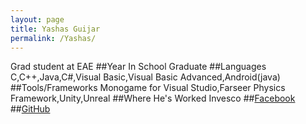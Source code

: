 ```yaml
---
layout: page
title: Yashas Guijar
permalink: /Yashas/
---
```

Grad student at EAE
##Year In School
Graduate
##Languages
C,C++,Java,C#,Visual Basic,Visual Basic Advanced,Android(java)
##Tools/Frameworks
Monogame for Visual Studio,Farseer Physics Framework,Unity,Unreal
##Where He's Worked
Invesco
##[Facebook](https://www.facebook.com/yashas.gujjar)
##[GitHub](https://github.com/yashasg)
